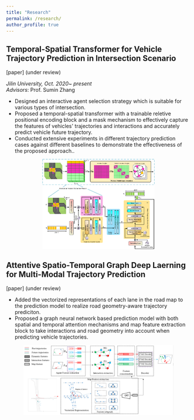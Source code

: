 ```yaml
---
title: "Research"
permalink: /research/
author_profile: true
---
```




## Temporal-Spatial Transformer for Vehicle Trajectory Prediction in Intersection Scenario  
 [paper] (under review)

*Jilin University, Oct. 2020~ present*  
*Advisors*: Prof. Sumin Zhang
*  Designed an interactive agent selection strategy which is suitable for various types of intersection.
*  Proposed a temporal-spatial transformer with a trainable reletive positional encoding block and a mask mechanism to effectively capture the features of vehicles' trajectories and interactions and accurately predict vehicle future trajectory.
*  Conducted extensive experiments in different trajectory prediction cases against different baselines to demonstrate the effectiveness of the proposed approach..

<center> <img src="https://github.com/hzxbzp/hzxbzp.github.io/blob/master/files/tst.png?raw=true" style="zoom:30%" /> </center>

## Attentive Spatio-Temporal Graph Deep Laerning for Multi-Modal Trajectory Prediction
 [paper] (under review)

* Added the vectorized representations of each lane in the road map to the prediction model to realize road geometry-aware trajectory prediciton.
* Proposed a graph neural network based prediction model with both spatial and temporal attention mechanisms and map feature extraction block to take interactions and road geometry into account when predicting vehicle trajectories.

<center> <img src="https://github.com/hzxbzp/hzxbzp.github.io/blob/master/files/graph.png?raw=true" style="zoom:40%" /> </center>

